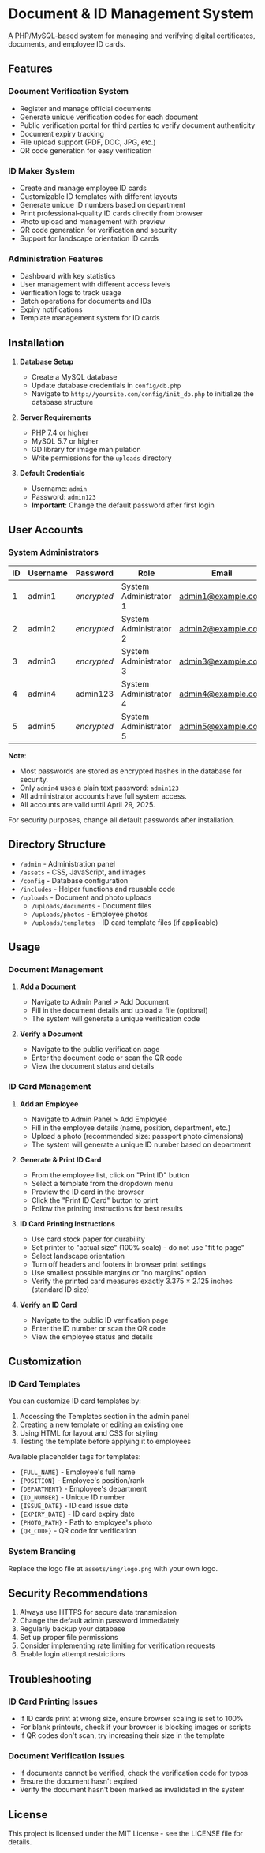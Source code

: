 # Document & ID Management System

A PHP/MySQL-based system for managing and verifying digital certificates, documents, and employee ID cards.

## Features

### Document Verification System
- Register and manage official documents
- Generate unique verification codes for each document
- Public verification portal for third parties to verify document authenticity
- Document expiry tracking
- File upload support (PDF, DOC, JPG, etc.)
- QR code generation for easy verification

### ID Maker System
- Create and manage employee ID cards
- Customizable ID templates with different layouts
- Generate unique ID numbers based on department
- Print professional-quality ID cards directly from browser
- Photo upload and management with preview
- QR code generation for verification and security
- Support for landscape orientation ID cards

### Administration Features
- Dashboard with key statistics
- User management with different access levels
- Verification logs to track usage
- Batch operations for documents and IDs
- Expiry notifications
- Template management system for ID cards

## Installation

1. **Database Setup**
   - Create a MySQL database
   - Update database credentials in `config/db.php`
   - Navigate to `http://yoursite.com/config/init_db.php` to initialize the database structure

2. **Server Requirements**
   - PHP 7.4 or higher
   - MySQL 5.7 or higher
   - GD library for image manipulation
   - Write permissions for the `uploads` directory

3. **Default Credentials**
   - Username: `admin`
   - Password: `admin123`
   - **Important**: Change the default password after first login

## User Accounts

### System Administrators
| ID | Username | Password | Role | Email | Status |
|----|----------|----------|------|-------|--------|
| 1 | admin1 | *encrypted* | System Administrator 1 | admin1@example.com | active |
| 2 | admin2 | *encrypted* | System Administrator 2 | admin2@example.com | active |
| 3 | admin3 | *encrypted* | System Administrator 3 | admin3@example.com | active |
| 4 | admin4 | admin123 | System Administrator 4 | admin4@example.com | active |
| 5 | admin5 | *encrypted* | System Administrator 5 | admin5@example.com | active |

**Note**: 
- Most passwords are stored as encrypted hashes in the database for security.
- Only `admin4` uses a plain text password: `admin123`
- All administrator accounts have full system access.
- All accounts are valid until April 29, 2025.

For security purposes, change all default passwords after installation.

## Directory Structure

- `/admin` - Administration panel
- `/assets` - CSS, JavaScript, and images
- `/config` - Database configuration
- `/includes` - Helper functions and reusable code
- `/uploads` - Document and photo uploads
  - `/uploads/documents` - Document files
  - `/uploads/photos` - Employee photos
  - `/uploads/templates` - ID card template files (if applicable)

## Usage

### Document Management

1. **Add a Document**
   - Navigate to Admin Panel > Add Document
   - Fill in the document details and upload a file (optional)
   - The system will generate a unique verification code

2. **Verify a Document**
   - Navigate to the public verification page
   - Enter the document code or scan the QR code
   - View the document status and details

### ID Card Management

1. **Add an Employee**
   - Navigate to Admin Panel > Add Employee
   - Fill in the employee details (name, position, department, etc.)
   - Upload a photo (recommended size: passport photo dimensions)
   - The system will generate a unique ID number based on department

2. **Generate & Print ID Card**
   - From the employee list, click on "Print ID" button
   - Select a template from the dropdown menu
   - Preview the ID card in the browser
   - Click the "Print ID Card" button to print
   - Follow the printing instructions for best results

3. **ID Card Printing Instructions**
   - Use card stock paper for durability
   - Set printer to "actual size" (100% scale) - do not use "fit to page"
   - Select landscape orientation
   - Turn off headers and footers in browser print settings
   - Use smallest possible margins or "no margins" option
   - Verify the printed card measures exactly 3.375 × 2.125 inches (standard ID size)

4. **Verify an ID Card**
   - Navigate to the public ID verification page
   - Enter the ID number or scan the QR code
   - View the employee status and details

## Customization

### ID Card Templates
You can customize ID card templates by:
1. Accessing the Templates section in the admin panel
2. Creating a new template or editing an existing one
3. Using HTML for layout and CSS for styling
4. Testing the template before applying it to employees

Available placeholder tags for templates:
- `{FULL_NAME}` - Employee's full name
- `{POSITION}` - Employee's position/rank
- `{DEPARTMENT}` - Employee's department
- `{ID_NUMBER}` - Unique ID number
- `{ISSUE_DATE}` - ID card issue date
- `{EXPIRY_DATE}` - ID card expiry date
- `{PHOTO_PATH}` - Path to employee's photo
- `{QR_CODE}` - QR code for verification

### System Branding
Replace the logo file at `assets/img/logo.png` with your own logo.

## Security Recommendations

1. Always use HTTPS for secure data transmission
2. Change the default admin password immediately
3. Regularly backup your database
4. Set up proper file permissions
5. Consider implementing rate limiting for verification requests
6. Enable login attempt restrictions

## Troubleshooting

### ID Card Printing Issues
- If ID cards print at wrong size, ensure browser scaling is set to 100%
- For blank printouts, check if your browser is blocking images or scripts
- If QR codes don't scan, try increasing their size in the template

### Document Verification Issues
- If documents cannot be verified, check the verification code for typos
- Ensure the document hasn't expired
- Verify the document hasn't been marked as invalidated in the system

## License

This project is licensed under the MIT License - see the LICENSE file for details. 